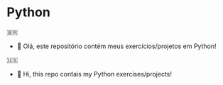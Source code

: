 # Python

  🇧🇷
- 👋 Olá, este repositório contém meus exercícios/projetos em Python!

 🇺🇸
- 👋 Hi, this repo contais my Python exercises/projects! 
